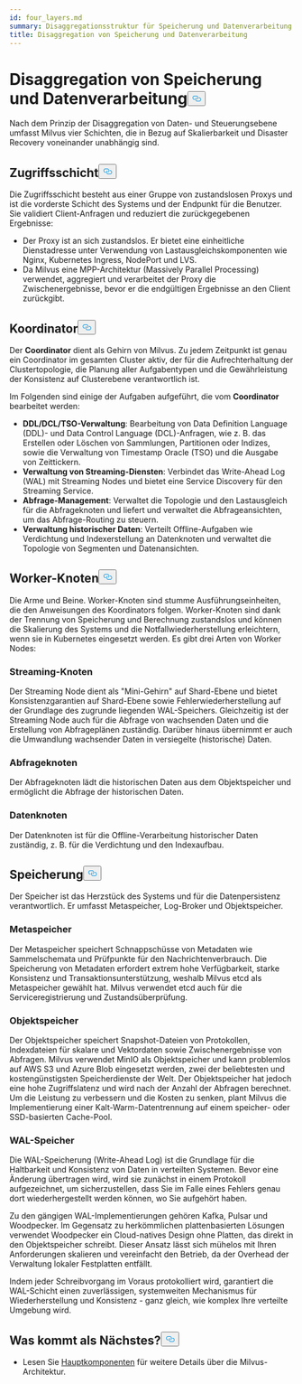 ```yaml
---
id: four_layers.md
summary: Disaggregationsstruktur für Speicherung und Datenverarbeitung in Milvus.
title: Disaggregation von Speicherung und Datenverarbeitung
---
```

<h1 id="StorageComputing-Disaggregation" class="common-anchor-header">Disaggregation von Speicherung und Datenverarbeitung<button data-href="#StorageComputing-Disaggregation" class="anchor-icon" translate="no">
      <svg translate="no"
        aria-hidden="true"
        focusable="false"
        height="20"
        version="1.1"
        viewBox="0 0 16 16"
        width="16"
      >
        <path
          fill="#0092E4"
          fill-rule="evenodd"
          d="M4 9h1v1H4c-1.5 0-3-1.69-3-3.5S2.55 3 4 3h4c1.45 0 3 1.69 3 3.5 0 1.41-.91 2.72-2 3.25V8.59c.58-.45 1-1.27 1-2.09C10 5.22 8.98 4 8 4H4c-.98 0-2 1.22-2 2.5S3 9 4 9zm9-3h-1v1h1c1 0 2 1.22 2 2.5S13.98 12 13 12H9c-.98 0-2-1.22-2-2.5 0-.83.42-1.64 1-2.09V6.25c-1.09.53-2 1.84-2 3.25C6 11.31 7.55 13 9 13h4c1.45 0 3-1.69 3-3.5S14.5 6 13 6z"
        ></path>
      </svg>
    </button></h1><p>Nach dem Prinzip der Disaggregation von Daten- und Steuerungsebene umfasst Milvus vier Schichten, die in Bezug auf Skalierbarkeit und Disaster Recovery voneinander unabhängig sind.</p>
<h2 id="Access-layer" class="common-anchor-header">Zugriffsschicht<button data-href="#Access-layer" class="anchor-icon" translate="no">
      <svg translate="no"
        aria-hidden="true"
        focusable="false"
        height="20"
        version="1.1"
        viewBox="0 0 16 16"
        width="16"
      >
        <path
          fill="#0092E4"
          fill-rule="evenodd"
          d="M4 9h1v1H4c-1.5 0-3-1.69-3-3.5S2.55 3 4 3h4c1.45 0 3 1.69 3 3.5 0 1.41-.91 2.72-2 3.25V8.59c.58-.45 1-1.27 1-2.09C10 5.22 8.98 4 8 4H4c-.98 0-2 1.22-2 2.5S3 9 4 9zm9-3h-1v1h1c1 0 2 1.22 2 2.5S13.98 12 13 12H9c-.98 0-2-1.22-2-2.5 0-.83.42-1.64 1-2.09V6.25c-1.09.53-2 1.84-2 3.25C6 11.31 7.55 13 9 13h4c1.45 0 3-1.69 3-3.5S14.5 6 13 6z"
        ></path>
      </svg>
    </button></h2><p>Die Zugriffsschicht besteht aus einer Gruppe von zustandslosen Proxys und ist die vorderste Schicht des Systems und der Endpunkt für die Benutzer. Sie validiert Client-Anfragen und reduziert die zurückgegebenen Ergebnisse:</p>
<ul>
<li>Der Proxy ist an sich zustandslos. Er bietet eine einheitliche Dienstadresse unter Verwendung von Lastausgleichskomponenten wie Nginx, Kubernetes Ingress, NodePort und LVS.</li>
<li>Da Milvus eine MPP-Architektur (Massively Parallel Processing) verwendet, aggregiert und verarbeitet der Proxy die Zwischenergebnisse, bevor er die endgültigen Ergebnisse an den Client zurückgibt.</li>
</ul>
<h2 id="Coordinator" class="common-anchor-header">Koordinator<button data-href="#Coordinator" class="anchor-icon" translate="no">
      <svg translate="no"
        aria-hidden="true"
        focusable="false"
        height="20"
        version="1.1"
        viewBox="0 0 16 16"
        width="16"
      >
        <path
          fill="#0092E4"
          fill-rule="evenodd"
          d="M4 9h1v1H4c-1.5 0-3-1.69-3-3.5S2.55 3 4 3h4c1.45 0 3 1.69 3 3.5 0 1.41-.91 2.72-2 3.25V8.59c.58-.45 1-1.27 1-2.09C10 5.22 8.98 4 8 4H4c-.98 0-2 1.22-2 2.5S3 9 4 9zm9-3h-1v1h1c1 0 2 1.22 2 2.5S13.98 12 13 12H9c-.98 0-2-1.22-2-2.5 0-.83.42-1.64 1-2.09V6.25c-1.09.53-2 1.84-2 3.25C6 11.31 7.55 13 9 13h4c1.45 0 3-1.69 3-3.5S14.5 6 13 6z"
        ></path>
      </svg>
    </button></h2><p>Der <strong>Coordinator</strong> dient als Gehirn von Milvus. Zu jedem Zeitpunkt ist genau ein Coordinator im gesamten Cluster aktiv, der für die Aufrechterhaltung der Clustertopologie, die Planung aller Aufgabentypen und die Gewährleistung der Konsistenz auf Clusterebene verantwortlich ist.</p>
<p>Im Folgenden sind einige der Aufgaben aufgeführt, die vom <strong>Coordinator</strong> bearbeitet werden:</p>
<ul>
<li><strong>DDL/DCL/TSO-Verwaltung</strong>: Bearbeitung von Data Definition Language (DDL)- und Data Control Language (DCL)-Anfragen, wie z. B. das Erstellen oder Löschen von Sammlungen, Partitionen oder Indizes, sowie die Verwaltung von Timestamp Oracle (TSO) und die Ausgabe von Zeittickern.</li>
<li><strong>Verwaltung von Streaming-Diensten</strong>: Verbindet das Write-Ahead Log (WAL) mit Streaming Nodes und bietet eine Service Discovery für den Streaming Service.</li>
<li><strong>Abfrage-Management</strong>: Verwaltet die Topologie und den Lastausgleich für die Abfrageknoten und liefert und verwaltet die Abfrageansichten, um das Abfrage-Routing zu steuern.</li>
<li><strong>Verwaltung historischer Daten</strong>: Verteilt Offline-Aufgaben wie Verdichtung und Indexerstellung an Datenknoten und verwaltet die Topologie von Segmenten und Datenansichten.</li>
</ul>
<h2 id="Worker-nodes" class="common-anchor-header">Worker-Knoten<button data-href="#Worker-nodes" class="anchor-icon" translate="no">
      <svg translate="no"
        aria-hidden="true"
        focusable="false"
        height="20"
        version="1.1"
        viewBox="0 0 16 16"
        width="16"
      >
        <path
          fill="#0092E4"
          fill-rule="evenodd"
          d="M4 9h1v1H4c-1.5 0-3-1.69-3-3.5S2.55 3 4 3h4c1.45 0 3 1.69 3 3.5 0 1.41-.91 2.72-2 3.25V8.59c.58-.45 1-1.27 1-2.09C10 5.22 8.98 4 8 4H4c-.98 0-2 1.22-2 2.5S3 9 4 9zm9-3h-1v1h1c1 0 2 1.22 2 2.5S13.98 12 13 12H9c-.98 0-2-1.22-2-2.5 0-.83.42-1.64 1-2.09V6.25c-1.09.53-2 1.84-2 3.25C6 11.31 7.55 13 9 13h4c1.45 0 3-1.69 3-3.5S14.5 6 13 6z"
        ></path>
      </svg>
    </button></h2><p>Die Arme und Beine. Worker-Knoten sind stumme Ausführungseinheiten, die den Anweisungen des Koordinators folgen. Worker-Knoten sind dank der Trennung von Speicherung und Berechnung zustandslos und können die Skalierung des Systems und die Notfallwiederherstellung erleichtern, wenn sie in Kubernetes eingesetzt werden. Es gibt drei Arten von Worker Nodes:</p>
<h3 id="Streaming-node" class="common-anchor-header">Streaming-Knoten</h3><p>Der Streaming Node dient als "Mini-Gehirn" auf Shard-Ebene und bietet Konsistenzgarantien auf Shard-Ebene sowie Fehlerwiederherstellung auf der Grundlage des zugrunde liegenden WAL-Speichers. Gleichzeitig ist der Streaming Node auch für die Abfrage von wachsenden Daten und die Erstellung von Abfrageplänen zuständig. Darüber hinaus übernimmt er auch die Umwandlung wachsender Daten in versiegelte (historische) Daten.</p>
<h3 id="Query-node" class="common-anchor-header">Abfrageknoten</h3><p>Der Abfrageknoten lädt die historischen Daten aus dem Objektspeicher und ermöglicht die Abfrage der historischen Daten.</p>
<h3 id="Data-node" class="common-anchor-header">Datenknoten</h3><p>Der Datenknoten ist für die Offline-Verarbeitung historischer Daten zuständig, z. B. für die Verdichtung und den Indexaufbau.</p>
<h2 id="Storage" class="common-anchor-header">Speicherung<button data-href="#Storage" class="anchor-icon" translate="no">
      <svg translate="no"
        aria-hidden="true"
        focusable="false"
        height="20"
        version="1.1"
        viewBox="0 0 16 16"
        width="16"
      >
        <path
          fill="#0092E4"
          fill-rule="evenodd"
          d="M4 9h1v1H4c-1.5 0-3-1.69-3-3.5S2.55 3 4 3h4c1.45 0 3 1.69 3 3.5 0 1.41-.91 2.72-2 3.25V8.59c.58-.45 1-1.27 1-2.09C10 5.22 8.98 4 8 4H4c-.98 0-2 1.22-2 2.5S3 9 4 9zm9-3h-1v1h1c1 0 2 1.22 2 2.5S13.98 12 13 12H9c-.98 0-2-1.22-2-2.5 0-.83.42-1.64 1-2.09V6.25c-1.09.53-2 1.84-2 3.25C6 11.31 7.55 13 9 13h4c1.45 0 3-1.69 3-3.5S14.5 6 13 6z"
        ></path>
      </svg>
    </button></h2><p>Der Speicher ist das Herzstück des Systems und für die Datenpersistenz verantwortlich. Er umfasst Metaspeicher, Log-Broker und Objektspeicher.</p>
<h3 id="Meta-storage" class="common-anchor-header">Metaspeicher</h3><p>Der Metaspeicher speichert Schnappschüsse von Metadaten wie Sammelschemata und Prüfpunkte für den Nachrichtenverbrauch. Die Speicherung von Metadaten erfordert extrem hohe Verfügbarkeit, starke Konsistenz und Transaktionsunterstützung, weshalb Milvus etcd als Metaspeicher gewählt hat. Milvus verwendet etcd auch für die Serviceregistrierung und Zustandsüberprüfung.</p>
<h3 id="Object-storage" class="common-anchor-header">Objektspeicher</h3><p>Der Objektspeicher speichert Snapshot-Dateien von Protokollen, Indexdateien für skalare und Vektordaten sowie Zwischenergebnisse von Abfragen. Milvus verwendet MinIO als Objektspeicher und kann problemlos auf AWS S3 und Azure Blob eingesetzt werden, zwei der beliebtesten und kostengünstigsten Speicherdienste der Welt. Der Objektspeicher hat jedoch eine hohe Zugriffslatenz und wird nach der Anzahl der Abfragen berechnet. Um die Leistung zu verbessern und die Kosten zu senken, plant Milvus die Implementierung einer Kalt-Warm-Datentrennung auf einem speicher- oder SSD-basierten Cache-Pool.</p>
<h3 id="WAL-storage" class="common-anchor-header">WAL-Speicher</h3><p>Die WAL-Speicherung (Write-Ahead Log) ist die Grundlage für die Haltbarkeit und Konsistenz von Daten in verteilten Systemen. Bevor eine Änderung übertragen wird, wird sie zunächst in einem Protokoll aufgezeichnet, um sicherzustellen, dass Sie im Falle eines Fehlers genau dort wiederhergestellt werden können, wo Sie aufgehört haben.</p>
<p>Zu den gängigen WAL-Implementierungen gehören Kafka, Pulsar und Woodpecker. Im Gegensatz zu herkömmlichen plattenbasierten Lösungen verwendet Woodpecker ein Cloud-natives Design ohne Platten, das direkt in den Objektspeicher schreibt. Dieser Ansatz lässt sich mühelos mit Ihren Anforderungen skalieren und vereinfacht den Betrieb, da der Overhead der Verwaltung lokaler Festplatten entfällt.</p>
<p>Indem jeder Schreibvorgang im Voraus protokolliert wird, garantiert die WAL-Schicht einen zuverlässigen, systemweiten Mechanismus für Wiederherstellung und Konsistenz - ganz gleich, wie komplex Ihre verteilte Umgebung wird.</p>
<h2 id="Whats-next" class="common-anchor-header">Was kommt als Nächstes?<button data-href="#Whats-next" class="anchor-icon" translate="no">
      <svg translate="no"
        aria-hidden="true"
        focusable="false"
        height="20"
        version="1.1"
        viewBox="0 0 16 16"
        width="16"
      >
        <path
          fill="#0092E4"
          fill-rule="evenodd"
          d="M4 9h1v1H4c-1.5 0-3-1.69-3-3.5S2.55 3 4 3h4c1.45 0 3 1.69 3 3.5 0 1.41-.91 2.72-2 3.25V8.59c.58-.45 1-1.27 1-2.09C10 5.22 8.98 4 8 4H4c-.98 0-2 1.22-2 2.5S3 9 4 9zm9-3h-1v1h1c1 0 2 1.22 2 2.5S13.98 12 13 12H9c-.98 0-2-1.22-2-2.5 0-.83.42-1.64 1-2.09V6.25c-1.09.53-2 1.84-2 3.25C6 11.31 7.55 13 9 13h4c1.45 0 3-1.69 3-3.5S14.5 6 13 6z"
        ></path>
      </svg>
    </button></h2><ul>
<li>Lesen Sie <a href="/docs/de/v2.6.x/main_components.md">Hauptkomponenten</a> für weitere Details über die Milvus-Architektur.</li>
</ul>

